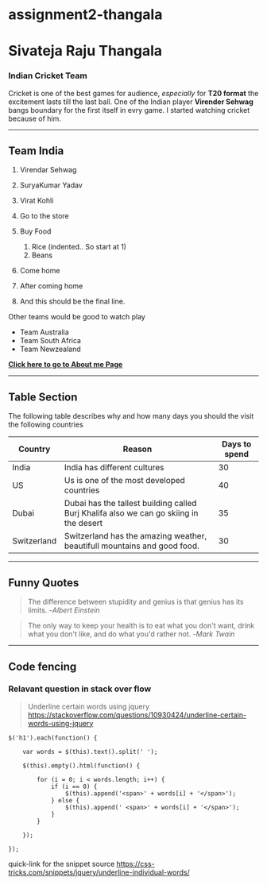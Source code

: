# assignment2-thangala

# Sivateja Raju Thangala

### Indian Cricket Team

Cricket is one of the best games for audience, _especially_ for **T20 format** the excitement lasts till the last ball. One of the Indian player **Virender Sehwag** bangs boundary for the first itself in evry game. I started watching cricket because of him. 

***

## Team India

1. Virendar Sehwag
2. SuryaKumar Yadav
3. Virat Kohli

1. Go to the store
2. Buy Food
	1. Rice (indented.. So start at 1)
	6. Beans
1. Come home
2. After coming home
3. And this should be the final line.

Other teams would be good to watch play

* Team Australia
* Team South Africa
* Team Newzealand 


**[Click here to go to About me Page](AboutMe.md)**

***
## Table Section

The following table describes why and how many days you should the visit the following countries

|Country |Reason  | Days to spend|
|--- | --- | ---|
|India|India has different cultures|30|
|US|Us is one of the most developed countries|40|
|Dubai|Dubai has the tallest building called Burj Khalifa also we can go skiing in the desert|35|
|Switzerland|Switzerland has the amazing weather, beautifull mountains and good food.|30|

***

## Funny Quotes

> The difference between stupidity and genius is that genius has its limits. -*Albert Einstein*

> The only way to keep your health is to eat what you don't want, drink what you don't like, and do what you'd rather not. -*Mark Twain* 

***

## Code fencing

### Relavant question in stack over flow
> Underline certain words using jquery 
<https://stackoverflow.com/questions/10930424/underline-certain-words-using-jquery>

```
$('h1').each(function() {

	var words = $(this).text().split(' ');

	$(this).empty().html(function() {

		for (i = 0; i < words.length; i++) {
			if (i == 0) {
				$(this).append('<span>' + words[i] + '</span>');
			} else {
				$(this).append(' <span>' + words[i] + '</span>');
			}
		}
	
	});

});
```

quick-link for the snippet source <https://css-tricks.com/snippets/jquery/underline-individual-words/>
